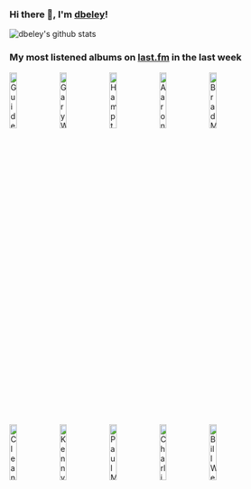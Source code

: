 ### Hi there 👋, I'm [dbeley](https://dbeley.ovh/en)!

![dbeley's github stats](https://github-readme-stats.vercel.app/api?username=dbeley)

### My most listened albums on [last.fm](https://www.last.fm/user/d_beley) in the last week

[<img src='https://lastfm.freetls.fastly.net/i/u/300x300/0a8babeb0aa541bfc1183c47b9f46737.png' width='16%' height='16%' alt='Guided by Voices - Bee Thousand'>](https://www.last.fm/music/guided%2bby%2bvoices/bee%2bthousand)&nbsp;
[<img src='https://lastfm.freetls.fastly.net/i/u/300x300/7554cf374cdaf84fac2752ec2d21cf6e.jpg' width='16%' height='16%' alt='Gary Wilson - You Think You Really Know Me'>](https://www.last.fm/music/gary%2bwilson/you%2bthink%2byou%2breally%2bknow%2bme)&nbsp;
[<img src='https://lastfm.freetls.fastly.net/i/u/300x300/f054719fce9d1077f1cafd637422a993.jpg' width='16%' height='16%' alt='Hampton Hawes - Four! Hampton Hawes!!!!'>](https://www.last.fm/music/hampton%2bhawes/four%2521%2bhampton%2bhawes%2521%2521%2521%2521)&nbsp;
[<img src='https://lastfm.freetls.fastly.net/i/u/300x300/c307fa6139c74e60ce944a83b0ac01cc.jpg' width='16%' height='16%' alt='Aaron Goldberg - The Now'>](https://www.last.fm/music/aaron%2bgoldberg/the%2bnow)&nbsp;
[<img src='https://lastfm.freetls.fastly.net/i/u/300x300/d772228ce7f5496e9796fc31c3f2cee1.jpg' width='16%' height='16%' alt='Brad Mehldau - The Art of the Trio, Volume 1'>](https://www.last.fm/music/brad%2bmehldau/the%2bart%2bof%2bthe%2btrio%252c%2bvolume%2b1)&nbsp;
<br>
[<img src='https://lastfm.freetls.fastly.net/i/u/300x300/fea94296acedd67e08a211d5df061078.jpg' width='16%' height='16%' alt='Cleaners From Venus - Midnight Cleaners'>](https://www.last.fm/music/cleaners%2bfrom%2bvenus/midnight%2bcleaners)&nbsp;
[<img src='https://lastfm.freetls.fastly.net/i/u/300x300/1b2f656c816b4bc7a57d188f89048378.jpg' width='16%' height='16%' alt='Kenny Drew - Kenny Drew Trio'>](https://www.last.fm/music/kenny%2bdrew/kenny%2bdrew%2btrio)&nbsp;
[<img src='https://lastfm.freetls.fastly.net/i/u/300x300/de9d83c3296b6625aa94cf870732645f.jpg' width='16%' height='16%' alt='Paul McCartney & Linda McCartney - RAM'>](https://www.last.fm/music/paul%2bmccartney%2b%2526%2blinda%2bmccartney/ram)&nbsp;
[<img src='https://lastfm.freetls.fastly.net/i/u/300x300/b00527c6ae0cd1d4c9bf3706b130ad56.jpg' width='16%' height='16%' alt='Charli XCX - BRAT'>](https://www.last.fm/music/charli%2bxcx/brat)&nbsp;
[<img src='https://lastfm.freetls.fastly.net/i/u/300x300/46d822f1febda349fe65ddb6ecc0dd00.jpg' width='16%' height='16%' alt='Bill Wells & Maher Shalal Hash Baz - Osaka Bridge'>](https://www.last.fm/music/bill%2bwells%2b%2526%2bmaher%2bshalal%2bhash%2bbaz/osaka%2bbridge)&nbsp;
<br>
